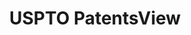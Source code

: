 ---
bigquery: https://console.cloud.google.com/bigquery?p=patents-public-data&d=patentsview&page=dataset
citation: Attribution should be given to PatentsView for use, distribution, or derivative
  works.
code: https://github.com/CSSIP-AIR/PatentsView-Code-Snippets/
contributors: USPTO
cost: None
description: 'PatentsView includes US patent data including raw data (summaries, applications,
  pregrant applications), disambugations of inventors and assignees, and inventor
  gender estimates.  Also foreign priority data, # of figures and sheets, and government
  interest statements.'
documentation: https://patentsview.org/query/builder-faqs
last_edit: 04/08/2022, 17:35:45
location: https://patentsview.org/
maintained_by: USPTO
record_creation_timestamp: 12/2/2020 17:20:46
schema_fields:
- number
- disamb_assignee_id_20200929
- application_id
- fname
- male_flag
- disamb_inventor_id_20190312
- rule_47
- patent_id
- disamb_inventor_id_20180528
- doc_type
- term_extension
- text
- disamb_inventor_id_20200331
- gi_statement
- rawassignee_id
- lname
- withdrawn
- subgroup_id
- disamb_inventor_id_20200929
- lawyer_id
- assignee_id
- length
- county_fips
- subgroup
- disamb_assignee_id_20200630
- subcategory_id
- publication_number
- subsection_id
- latin_name
- inventor_id
- mainclass_id
- disamb_inventor_id_20191231
- subclass
- reldocno
- main_group
- disamb_inventor_id_20171003
- level_three
- disamb_assignee_id_20191231
- designation
- longitude
- rawinventor_id
- subclass_id
- classification_level
- attribution_status
- classification_value
- symbol_position
- rel_id
- citation_id
- category_id
- filename
- male
- section
- disamb_inventor_id_20200630
- organization_id
- category
- disamb_assignee_id_20190312
- group_id
- dependent
- disamb_assignee_id_20190820
- county
- num_figures
- _371_date
- classification_data_source
- name_last
- name
- kind
- disamb_inventor_id_20171226
- deceased
- disamb_assignee_id_20200331
- field_title
- applicant_type
- rawlocation_id
- level_one
- level_two
- sequence
- variety
- status
- group
- relkind
- lapse_of_patent
- f371_date
- country
- role
- state_fips
- type
- section_id
- action_date
- disamb_inventor_id_20170808
- state
- _102_date
- disamb_inventor_id_20181127
- term_grant
- series_code
- disamb_assignee_id_20181127
- ipc_class
- field_id
- disclaimer_date
- doctype
- date
- title
- sector_title
- ipc_version_indicator
- num
- disamb_inventor_id_20201229
- term_disclaimer
- name_first
- city
- classification_status
- id
- latitude
- location_id
- abstract
- disamb_assignee_id_20191008
- disamb_inventor_id_20190820
- country_transformed
- f102_date
- latlong
- contract_award_number
- num_sheets
- organization
- uuid
- num_claims
- disamb_inventor_id_20191008
- exemplary
- disamb_inventor_id_20170307
shortname: patentsview
tags:
- disambiguation
- United States
- gender
terms_of_use: Creative Commons Attribution 4.0 International License.
timeframe: 1963-1999
title: USPTO PatentsView
uuid: cf1780b1-e265-4e49-8d1d-83b9cfe0fd9a
---
